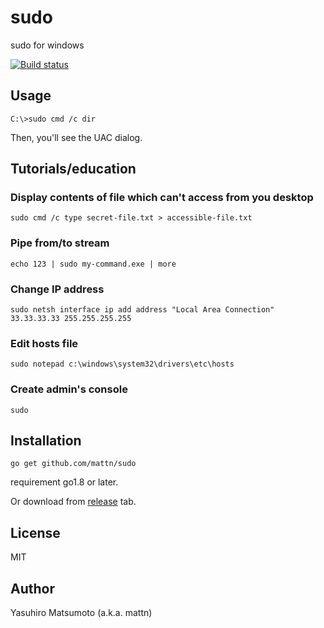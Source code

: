 # sudo

sudo for windows

[![Build status](https://ci.appveyor.com/api/projects/status/xyxiefgm9giyags3?svg=true)](https://ci.appveyor.com/project/mattn/sudo)

## Usage

```
C:\>sudo cmd /c dir
```

Then, you'll see the UAC dialog.

## Tutorials/education

### Display contents of file which can't access from you desktop

```
sudo cmd /c type secret-file.txt > accessible-file.txt
```

### Pipe from/to stream

```
echo 123 | sudo my-command.exe | more
```

### Change IP address

```
sudo netsh interface ip add address "Local Area Connection" 33.33.33.33 255.255.255.255
```

### Edit hosts file

```
sudo notepad c:\windows\system32\drivers\etc\hosts
```

### Create admin's console

```
sudo
```

## Installation

```
go get github.com/mattn/sudo
```

requirement go1.8 or later.

Or download from [release](https://github.com/mattn/sudo/releases) tab.

## License

MIT

## Author

Yasuhiro Matsumoto (a.k.a. mattn)

